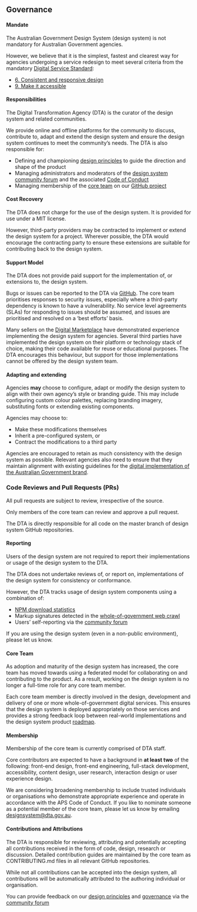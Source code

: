## Governance

#### Mandate
The Australian Government Design System (design system) is not mandatory for Australian Government agencies.

However, we believe that it is the simplest, fastest and clearest way for agencies undergoing a service redesign to meet several criteria from the mandatory [Digital Service Standard](https://www.dta.gov.au/standard):

- [6. Consistent and responsive design](https://www.dta.gov.au/help-and-advice/digital-service-standard/digital-service-standard-criteria/6-consistent-and-responsive-design)
- [9. Make it accessible](https://www.dta.gov.au/help-and-advice/digital-service-standard/digital-service-standard-criteria/9-make-it-accessible)

#### Responsibilities
The Digital Transformation Agency (DTA) is the curator of the design system and related communities.

We provide online and offline platforms for the community to discuss, contribute to, adapt and extend the design system and ensure the design system continues to meet the community’s needs. The DTA is also responsible for:

- Defining and championing [design principles](https://designsystem.gov.au/about#design-principles) to guide the direction and shape of the product
- Managing administrators and moderators of the [design system community forum](https://community.digital.gov.au/c/designsystem) and the associated [Code of Conduct](https://community.digital.gov.au/faq)
- Managing membership of the [core team](https://github.com/orgs/govau/teams/design-system) on our [GitHub project](https://github.com/orgs/govau/projects/7)

#### Cost Recovery
The DTA does not charge for the use of the design system. It is provided for use under a MIT license.

However, third-party providers may be contracted to implement or extend the design system for a project. Wherever possible, the DTA would encourage the contracting party to ensure these extensions are suitable for contributing back to the design system.

#### Support Model
The DTA does not provide paid support for the implementation of, or extensions to, the design system.

Bugs or issues can be reported to the DTA via [GitHub](https://github.com/govau/design-system-components/). The core team prioritises responses to security issues, especially where a third-party dependency is known to have a vulnerability. No service level agreements (SLAs) for responding to issues should be assumed, and issues are prioritised and resolved on a ‘best efforts’ basis.

Many sellers on the [Digital Marketplace](https://marketplace.service.gov.au/) have demonstrated experience implementing the design system for agencies. Several third parties have implemented the design system on their platform or technology stack of choice, making their code available for reuse or educational purposes. The DTA encourages this behaviour, but support for those implementations cannot be offered by the design system team.

#### Adapting and extending

Agencies **may** choose to configure, adapt or modify the design system to align with their own agency’s style or branding guide. This may include configuring custom colour palettes, replacing branding imagery, substituting fonts or extending existing components.

Agencies may choose to:

- Make these modifications themselves
- Inherit a pre-configured system, or
- Contract the modifications to a third party

Agencies are encouraged to retain as much consistency with the design system as possible. Relevant agencies also need to ensure that they maintain alignment with existing guidelines for the [digital implementation of the Australian Government brand](https://www.dta.gov.au/help-and-advice/guides-and-tools/requirements-australian-government-websites/branding).

### Code Reviews and Pull Requests (PRs)

All pull requests are subject to review, irrespective of the source.

Only members of the core team can review and approve a pull request.

The DTA is directly responsible for all code on the master branch of design system GitHub repositories.

#### Reporting
Users of the design system are not required to report their implementations or usage of the design system to the DTA.

The DTA does not undertake reviews of, or report on, implementations of the design system for consistency or conformance.

However, the DTA tracks usage of design system components using a combination of:

- [NPM download statistics](https://www.npmjs.com/package/@gov.au/core)
- Markup signatures detected in the [whole-of-government web crawl](https://data.gov.au/dataset/ds-dga-99f43557-1d3d-40e7-bc0c-665a4275d625/details)
- Users’ self-reporting via the [community forum](https://community.digital.gov.au/t/showcase/)

If you are using the design system (even in a non-public environment), please let us know.

#### Core Team
As adoption and maturity of the design system has increased, the core team has moved towards using a federated model for collaborating on and contributing to the product. As a result, working on the design system is no longer a full-time role for any core team member.

Each core team member is directly involved in the design, development and delivery of one or more whole-of-government digital services. This ensures that the design system is deployed appropriately on those services and provides a strong feedback loop between real-world implementations and the design system product [roadmap](https://designsystem.gov.au/roadmap).

#### Membership
Membership of the core team is currently comprised of DTA staff.

Core contributors are expected to have a background in **at least two** of the following: front-end design, front-end engineering, full-stack development, accessibility, content design, user research, interaction design or user experience design.

We are considering broadening membership to include trusted individuals or organisations who demonstrate appropriate experience and operate in accordance with the APS Code of Conduct. If you like to nominate someone as a potential member of the core team, please let us know by emailing [designsystem@dta.gov.au](mailto:designsystem@dta.gov.au).

#### Contributions and Attributions
The DTA is responsible for reviewing, attributing and potentially accepting all contributions received in the form of code, design, research or discussion. Detailed contribution guides are maintained by the core team as CONTRIBUTING.md files in all relevant GitHub repositories.

While not all contributions can be accepted into the design system, all contributions will be automatically attributed to the authoring individual or organisation.

You can provide feedback on our [design principles](https://community.digital.gov.au/t/australian-government-design-system-design-principles/1424) and [governance](https://community.digital.gov.au/t/updating-our-governance-model/2596) via the [community forum](https://community.digital.gov.au/c/designsystem/14)
